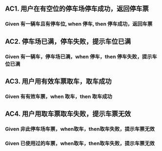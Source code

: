## AC1. 用户在有空位的停车场停车成功，返回停车票
### Given 有一辆车且有停车位, when 停车, then 停车成功，返回车票

## AC2. 停车场已满，停车失败，提示车位已满
### Given 有一辆车，停车场已满，when 停车，then 停车失败，提示车位已满

## AC3. 用户用有效车票取车，取车成功
### Given 有有效车票，when 取车，then 取车成功

## AC4. 用户用取车票取车失败，提示车票无效
### Given 非此停车场车票，when取车，then取车失败，提示车票无效
### Given 已使用过的车票，when取车，then取车失败，提示车票无效
